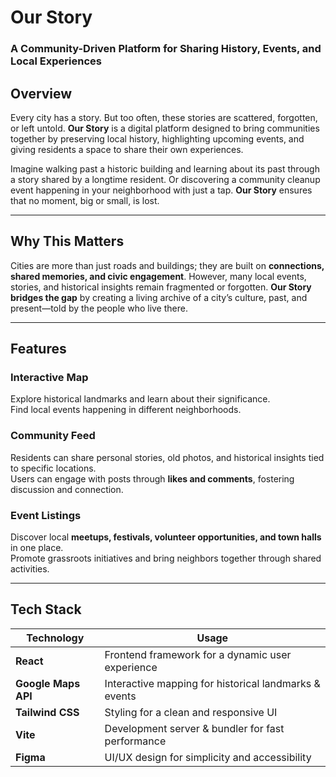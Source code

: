 # **Our Story**  
### **A Community-Driven Platform for Sharing History, Events, and Local Experiences**  

## **Overview**  
Every city has a story. But too often, these stories are scattered, forgotten, or left untold. **Our Story** is a digital platform designed to bring communities together by preserving local history, highlighting upcoming events, and giving residents a space to share their own experiences.  

Imagine walking past a historic building and learning about its past through a story shared by a longtime resident. Or discovering a community cleanup event happening in your neighborhood with just a tap. **Our Story** ensures that no moment, big or small, is lost.  

---

## **Why This Matters**  
Cities are more than just roads and buildings; they are built on **connections, shared memories, and civic engagement**. However, many local events, stories, and historical insights remain fragmented or forgotten. **Our Story bridges the gap** by creating a living archive of a city’s culture, past, and present—told by the people who live there.  

---

## **Features**  

### **Interactive Map**  
Explore historical landmarks and learn about their significance.  
Find local events happening in different neighborhoods.  

###  **Community Feed**  
Residents can share personal stories, old photos, and historical insights tied to specific locations.  
Users can engage with posts through **likes and comments**, fostering discussion and connection.  

### **Event Listings**  
Discover local **meetups, festivals, volunteer opportunities, and town halls** in one place.  
Promote grassroots initiatives and bring neighbors together through shared activities.  

---

## **Tech Stack**  

| **Technology** | **Usage** |
|---------------|----------|
| **React** | Frontend framework for a dynamic user experience |
| **Google Maps API** | Interactive mapping for historical landmarks & events |
| **Tailwind CSS** | Styling for a clean and responsive UI |
| **Vite** | Development server & bundler for fast performance |
| **Figma** | UI/UX design for simplicity and accessibility |


